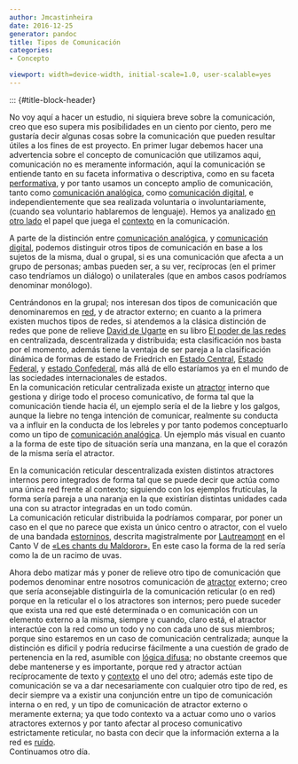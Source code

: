 ```yaml
---
author: Jmcastinheira
date: 2016-12-25
generator: pandoc
title: Tipos de Comunicación
categories:
- Concepto

viewport: width=device-width, initial-scale=1.0, user-scalable=yes
---
```


::: {#title-block-header}

<div>

No voy aquí a hacer un estudio, ni siquiera breve sobre la comunicación,
creo que eso supera mis posibilidades en un ciento por ciento, pero me
gustaría decir algunas cosas sobre la comunicación que pueden resultar
útiles a los fines de est proyecto. En primer lugar debemos hacer una
advertencia sobre el concepto de comunicación que utilizamos aqui,
comunicación no es meramente información, aquí la comunicación se
entiende tanto en su faceta informativa o descriptiva, como en su faceta
[performativa](http://es.wikipedia.org/wiki/Enunciado_performativo), y
por tanto usamos un concepto amplio de comunicación, tanto como
[comunicación
analógica](http://entelequia.bligoo.com/content/view/132113/Comunicaci_n_1_Comunicaci_n_anal_gica.html),
como [comunicación
digital](http://entelequia.bligoo.com/content/view/132109/Lenguaje_digital.html),
e independientemente que sea realizada voluntaria o involuntariamente,
(cuando sea voluntario hablaremos de lenguaje). Hemos ya analizado [en
otro lado](http://lorealenelespejo.blogspot.com/) el papel que juega el
[contexto](http://entelequia.bligoo.com/content/view/132099/Contexto.html)
en la comunicación.



<div>

A parte de la distinción entre [comunicación
analógica](http://entelequia.bligoo.com/content/view/132113/Comunicaci_n_1_Comunicaci_n_anal_gica.html),
y [comunicación
digital](http://entelequia.bligoo.com/content/view/132109/Lenguaje_digital.html),
podemos distinguir otros tipos de comunicación en base a los sujetos de
la misma, dual o grupal, si es una comunicación que afecta a un grupo de
personas; ambas pueden ser, a su ver, recíprocas (en el primer caso
tendríamos un diálogo) o unilaterales (que en ambos casos podríamos
denominar monólogo).



<div>



<div>

Centrándonos en la grupal; nos interesan dos tipos de comunicación que
denominaremos en
[red](http://www.deugarte.com/wiki/contextos/Efecto_red), y de atractor
externo; en cuanto a la primera existen muchos tipos de redes, si
atendemos a la clásica distinción de redes que pone de relieve [David de
Ugarte](http://www.deugarte.com/) en su libro [El poder de las
redes](http://www.deugarte.com/manual-ilustrado-para-ciberactivistas/)
en centralizada, descentralizada y distribuida; esta clasificación nos
basta por el momento, además tiene la ventaja de ser pareja a la
clasificación dinámica de formas de estado de Friedrich en [Estado
Central](http://es.wikipedia.org/wiki/Estado_unitario), [Estado
Federal](http://es.wikipedia.org/wiki/Federaci%C3%B3n), y [estado
Confederal](http://es.wikipedia.org/wiki/Confederaci%C3%B3n), más allá
de ello estaríamos ya en el mundo de las sociedades internacionales de
estados.\
En la comunicación reticular centralizada existe un
[atractor](http://es.wikipedia.org/wiki/Atractor) interno que gestiona y
dirige todo el proceso comunicativo, de forma tal que la comunicación
tiende hacia él, un ejemplo sería el de la liebre y los galgos, aunque
la liebre no tenga intención de comunicar, realmente su conducta va a
influir en la conducta de los lebreles y por tanto podemos conceptuarlo
como un tipo de [comunicación
analógica](http://entelequia.bligoo.com/content/view/132113/Comunicaci_n_1_Comunicaci_n_anal_gica.html).
Un ejemplo más visual en cuanto a la forma de este tipo de situación
sería una manzana, en la que el corazón de la misma sería el atractor.



<div>



<div>

En la comunicación reticular descentralizada existen distintos
atractores internos pero integrados de forma tal que se puede decir que
actúa como una única red frente al contexto; siguiendo con los ejemplos
frutículas, la forma sería pareja a una naranja en la que existirían
distintas unidades cada una con su atractor integradas en un todo
común.\
La comunicación reticular distribuida la podríamos comparar, por poner
un caso en el que no parece que exista un único centro o atractor, con
el vuelo de una bandada
[estorninos](http://video.google.es/videoplay?docid=-5262765897115265683&q=estorninos&total=18&start=0&num=10&so=0&type=search&plindex=6),
descrita magistralmente por
[Lautreamont](http://es.wikipedia.org/wiki/Conde_de_Lautr%C3%A9amont) en
el Canto V de [«Les chants du
Maldoror».](http://64.233.183.104/custom?q=cache:DbQFUhPJZboJ:www.zonalibre.org/blog/dedosdisparados/archives/Blog_regalitoLautreamont%2520-%2520Los%2520Cantos%2520de%2520Maldoror.doc+lautreamont&hl=es&ct=clnk&cd=9&client=pub-7034176198234559)
En este caso la forma de la red sería como la de un racimo de uvas.



<div>



<div>

Ahora debo matizar más y poner de relieve otro tipo de comunicación que
podemos denominar entre nosotros comunicación de
[atractor](http://es.wikipedia.org/wiki/Atractor) externo; creo que
sería aconsejable distinguirla de la comunicación reticular (o en red)
porque en la reticular el o los atractores son internos; pero puede
suceder que exista una red que esté determinada o en comunicación con un
elemento externo a la misma, siempre y cuando, claro está, el atractor
interactúe con la red como un todo y no con cada uno de sus miembros;
porque sino estaremos en un caso de comunicación centralizada; aunque la
distinción es dificil y podría reducirse fácilmente a una cuestión de
grado de pertenencia en la red, asumible con [lógica
difusa](http://es.wikipedia.org/wiki/L%C3%B3gica_difusa); no obstante
creemos que debe mantenerse y es importante, porque red y atractor
actúan recíprocamente de texto y
[contexto](http://entelequia.bligoo.com/content/view/132099/Contexto.html)
el uno del otro; además este tipo de comunicación se va a dar
necesariamente con cualquier otro tipo de red, es decir siempre va a
existir una conjunción entre un tipo de comunicación interna o en red, y
un tipo de comunicación de atractor externo o meramente externa; ya que
todo contexto va a actuar como uno o varios atractores externos y por
tanto afectar al proceso comunicativo estrictamente reticular, no basta
con decir que la información externa a la red es
[ruído](http://es.wikipedia.org/wiki/Ruido).\
Continuamos otro día.


